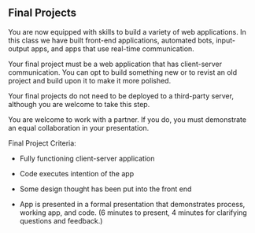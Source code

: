 ## Final Projects

You are now equipped with skills to build a variety of web applications. In this class we have built front-end applications, automated bots, input-output apps, and apps that use real-time communication. 

Your final project must be a web application that has client-server communication. You can opt to build something new or to revist an old project and build upon it to make it more polished.

Your final projects do not need to be deployed to a third-party server, although you are welcome to take this step.

You are welcome to work with a partner. If you do, you must demonstrate an equal collaboration in your presentation.

Final Project Criteria:

* Fully functioning client-server application

* Code executes intention of the app

* Some design thought has been put into the front end

* App is presented in a formal presentation that demonstrates process, working app, and code. (6 minutes to present, 4 minutes for clarifying questions and feedback.)